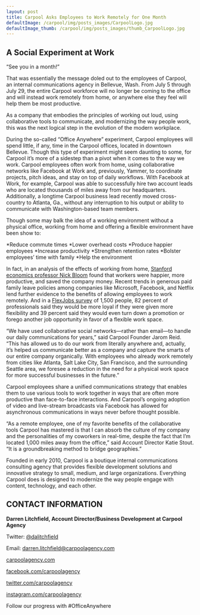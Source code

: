 ```yaml
---
layout: post
title: Carpool Asks Employees to Work Remotely for One Month
defaultImage: /carpool/img/posts_images/CarpoolLogo.jpg
defaultImage_thumb: /carpool/img/posts_images/thumb_CarpoolLogo.jpg
---
```

A Social Experiment at Work
---------------------------
“See you in a month!”

<!--more-->

That was essentially the message doled out to the employees of Carpool, an internal communications agency in Bellevue, Wash. From July 5 through July 29, the entire Carpool workforce will no longer be coming to the office and will instead work remotely from home, or anywhere else they feel will help them be most productive.

As a company that embodies the principles of working out loud, using collaborative tools to communicate, and modernizing the way people work, this was the next logical step in the evolution of the modern workplace.

During the so-called “Office Anywhere” experiment, Carpool employees will spend little, if any, time in the Carpool offices, located in downtown Bellevue. Though this type of experiment might seem daunting to some, for Carpool it’s more of a sidestep than a pivot when it comes to the way we work. Carpool employees often work from home, using collaborative networks like Facebook at Work and, previously, Yammer, to coordinate projects, pitch ideas, and stay on top of daily workflows. With Facebook at Work, for example, Carpool was able to successfully hire two account leads who are located thousands of miles away from our headquarters. Additionally, a longtime Carpool business lead recently moved cross-country to Atlanta, Ga., without any interruption to his output or ability to communicate with Washington-based team members.

Though some may balk the idea of a working environment without a physical office, working from home and offering a flexible environment have been show to:


*Reduce commute times
*Lower overhead costs
*Produce happier employees
*Increase productivity
*Strengthen retention rates
*Bolster employees’ time with family
*Help the environment

In fact, in an analysis of the effects of working from home, [Stanford economics professor Nick Bloom](http://www.gsb.stanford.edu/insights/researchers-flexibility-may-be-key-increased-productivity) found that workers were happier, more productive, and saved the company money. Recent trends in generous paid family leave policies among companies like Microsoft, Facebook, and Netflix lend further evidence to the benefits of allowing employees to work remotely. And in a [FlexJobs survey](https://www.entrepreneur.com/article/239111) of 1,500 people,  82 percent of professionals said they would be more loyal if they were given more flexibility and 39 percent said they would even turn down a promotion or forego another job opportunity in favor of a flexible work space.

“We have used collaborative social networks—rather than email—to handle our daily communications for years,” said Carpool Founder Jarom Reid. “This has allowed us to do our work from literally anywhere and, actually, it’s helped us communicate better as a company and capture the smarts of our entire company organically. With employees who already work remotely from cities like Atlanta, Salt Lake City, San Francisco, and the surrounding Seattle area, we foresee a reduction in the need for a physical work space for more successful businesses in the future.”

Carpool employees share a unified communications strategy that enables them to use various tools to work together in ways that are often more productive than face-to-face interactions. And Carpool’s ongoing adoption of video and live-stream broadcasts via Facebook has allowed for asynchronous communications in ways never before thought possible.

“As a remote employee, one of my favorite benefits of the collaborative tools Carpool has mastered is that I can absorb the culture of my company and the personalities of my coworkers in real-time, despite the fact that I’m located 1,000 miles away from the office,” said Account Director Katie Stout. “It is a groundbreaking method to bridge geographies.”

Founded in early 2010, Carpool is a boutique internal communications consulting agency that provides flexible development solutions and innovative strategy to small, medium, and large organizations. Everything Carpool does is designed to modernize the way people engage with content, technology, and each other. 

CONTACT INFORMATION
-------------------

**Darren Litchfield, Account Director/Business Development at Carpool Agency**

Twitter: [@dalitchfield](https://twitter.com/dalitchfield)

Email: darren.litchfield@carpoolagency.com


[carpoolagency.com](http://www.carpoolagency.com)

[facebook.com/carpoolagency](http://www.facebook.com/carpoolagency)

[twitter.com/carpoolagency](http://www.twitter.com/carpoolagency)

[instagram.com/carpoolagency](http://www.instagram.com/carpoolagency)

Follow our progress with #OfficeAnywhere

